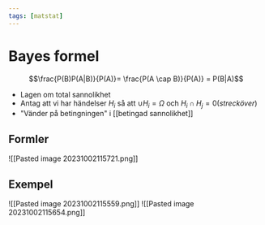 ```yaml
---
tags: [matstat]
---
```

# Bayes formel 
$$\frac{P(B)P(A|B)}{P(A)}= \frac{P(A \cap B)}{P(A)} = P(B|A)$$
- Lagen om total sannolikhet
- Antag att vi har händelser $H_{i}$ så att $\cup H_{i} = \Omega$ och $H_{i} \cap H_{j} = 0 (streck över)$
- "Vänder på betingningen" i [[betingad sannolikhet]]

## Formler
![[Pasted image 20231002115721.png]]

## Exempel
![[Pasted image 20231002115559.png]]
![[Pasted image 20231002115654.png]]